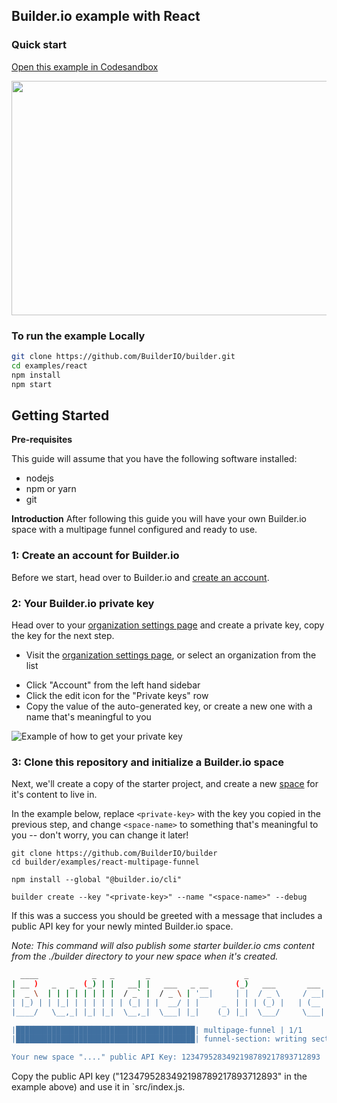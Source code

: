 ## Builder.io example with React

### Quick start

[Open this example in Codesandbox](https://codesandbox.io/s/github/BuilderIO/builder/tree/master/examples/react-multipage-funnel)

<a target="_blank" href="https://codesandbox.io/s/github/BuilderIO/builder/tree/main/examples/react-multipage-funnel">
  <img width="597" height="375" src="https://i.imgur.com/zue72Q0.jpg">
</a>

### To run the example Locally

```bash
git clone https://github.com/BuilderIO/builder.git
cd examples/react
npm install
npm start
```

## Getting Started

**Pre-requisites**

This guide will assume that you have the following software installed:

- nodejs
- npm or yarn
- git

**Introduction**
After following this guide you will have your own Builder.io space with a multipage funnel configured and ready to use.

### 1: Create an account for Builder.io

Before we start, head over to Builder.io and [create an account](https://builder.io/signup).

### 2: Your Builder.io private key

Head over to your [organization settings page](https://builder.io/account/organization?root=true) and create a
private key, copy the key for the next step.

- Visit the [organization settings page](https://builder.io/account/organization?root=true), or select
  an organization from the list

* Click "Account" from the left hand sidebar
* Click the edit icon for the "Private keys" row
* Copy the value of the auto-generated key, or create a new one with a name that's meaningful to you

![Example of how to get your private key](https://raw.githubusercontent.com/BuilderIO/nextjs-shopify/master/docs/images/private-key-flow.png)

### 3: Clone this repository and initialize a Builder.io space

Next, we'll create a copy of the starter project, and create a new
[space](https://www.builder.io/c/docs/spaces) for it's content to live
in.

In the example below, replace `<private-key>` with the key you copied
in the previous step, and change `<space-name>` to something that's
meaningful to you -- don't worry, you can change it later!

```
git clone https://github.com/BuilderIO/builder
cd builder/examples/react-multipage-funnel

npm install --global "@builder.io/cli"

builder create --key "<private-key>" --name "<space-name>" --debug
```

If this was a success you should be greeted with a message that
includes a public API key for your newly minted Builder.io space.

_Note: This command will also publish some starter builder.io cms
content from the ./builder directory to your new space when it's
created._

```bash
  ____            _   _       _                     _                    _   _
| __ )   _   _  (_) | |   __| |   ___   _ __      (_)   ___       ___  | | (_)
|  _ \  | | | | | | | |  / _` |  / _ \ | '__|     | |  / _ \     / __| | | | |
| |_) | | |_| | | | | | | (_| | |  __/ | |     _  | | | (_) |   | (__  | | | |
|____/   \__,_| |_| |_|  \__,_|  \___| |_|    (_) |_|  \___/     \___| |_| |_|

|████████████████████████████████████████| multipage-funnel | 1/1
|████████████████████████████████████████| funnel-section: writing section-three.json | 1/3

Your new space "...." public API Key: 1234795283492198789217893712893
```

Copy the public API key ("1234795283492198789217893712893" in the example above) and use it in `src/index.js.
